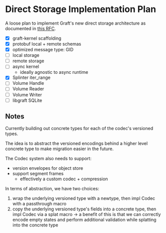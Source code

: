 # Direct Storage Implementation Plan

A loose plan to implement Graft's new direct storage architecture as documented in [this RFC].

[this RFC]: https://graft.rs/docs/rfcs/0001-direct-storage-architecture/

- [x] graft-kernel scaffolding
- [x] protobuf local + remote schemas
- [x] optimized message type: GID
- [ ] local storage
- [ ] remote storage
- [ ] async kernel
  - ideally agnostic to async runtime
- [x] Splinter iter_range
- [ ] Volume Handle
- [ ] Volume Reader
- [ ] Volume Writer
- [ ] libgraft SQLite

## Notes

Currently building out concrete types for each of the codec's versioned types.

The idea is to abstract the versioned encodings behind a higher level concrete type to make migration easier in the future.

The Codec system also needs to support:

- version envelopes for object store
- support segment frames
  - effectively a custom codec + compression

In terms of abstraction, we have two choices:

1. wrap the underlying versioned type with a newtype, then impl Codec with a passthrough macro
2. copy the underlying versioned type's fields into a concrete type, then impl Codec via a splat macro
   -> a benefit of this is that we can correctly encode empty states and perform additional validation while splatting into the concrete type
